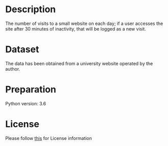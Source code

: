 # Description
The number of visits to a small website on each day; if a user accesses the site after 30 minutes of inactivity, that will be logged as a new visit.

# Dataset
The data has been obtained from a university website operated by the author.

# Preparation
Python version: 3.6 

# License
Please follow [this](https://creativecommons.org/licenses/by-sa/4.0/) for License information